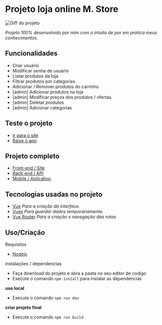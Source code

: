 
# Projeto loja online M. Store

![Giff do projeto](project.gif)

_Projeto 100% desenvolvido por mim com o intuito de por em pratica meus conhecimentos._



## Funcionalidades
* Criar usuário
* Modificar senha de usuário
* Listar produtos da loja
* Filtrar produtos por categorias
* Adicionar / Remover produtos do carrinho
* [admin] Adicionar produtos na loja
* [admin] Modificar preços dos produtos / ofertas
* [admin] Deletar produtos
* [admin] Adicionar categorias 

## Teste o projeto

* [Ir para o site]()
* [Baixe o app]()

## Projeto completo

* [Front-end / Site]()
* [Back-end / API]().
* [Mobile / Aplicativo]().

## Tecnologias usadas no projeto


* [Vue](https://vuejs.org/) _Para a criação da interface._
* [Vuex](https://vuex.vuejs.org/) _Para guardar dados temporariamente._
* [Vue Router](https://router.vuejs.org/) _Para a criação e navegação das rotas._

## Uso/Criação

Requisitos 
- [Nodejs](https://nodejs.org/en/) 

instalações / dependencias
- Faça download do projeto e abra a pasta no seu editor de codigo
- Execute o comando ```npm install``` para instalar as dependencias

**uso local**

- Execute o comando ```npm run dev```

**criar projeto final**

- Execute o comando ```npm run build```
